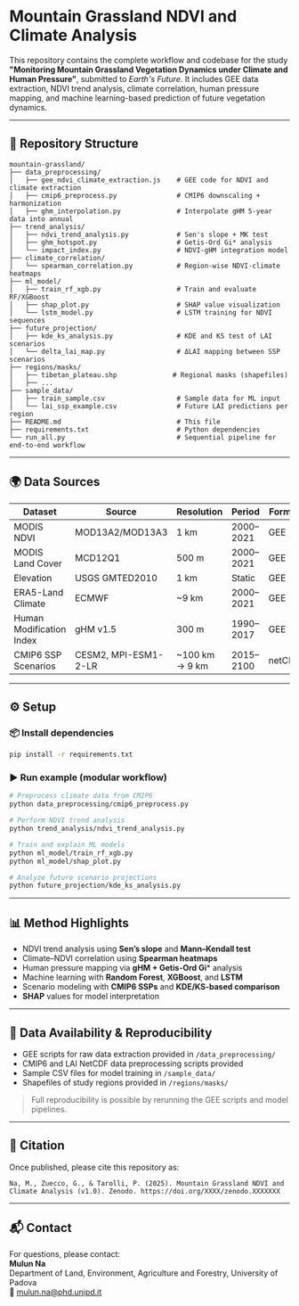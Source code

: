 # Mountain Grassland NDVI and Climate Analysis

This repository contains the complete workflow and codebase for the study **"Monitoring Mountain Grassland Vegetation Dynamics under Climate and Human Pressure"**, submitted to *Earth's Future*. It includes GEE data extraction, NDVI trend analysis, climate correlation, human pressure mapping, and machine learning-based prediction of future vegetation dynamics.

---

## 📁 Repository Structure

```
mountain-grassland/
├── data_preprocessing/
│   ├── gee_ndvi_climate_extraction.js    # GEE code for NDVI and climate extraction
│   ├── cmip6_preprocess.py               # CMIP6 downscaling + harmonization
│   ├── ghm_interpolation.py              # Interpolate gHM 5-year data into annual
├── trend_analysis/
│   ├── ndvi_trend_analysis.py            # Sen's slope + MK test
│   ├── ghm_hotspot.py                    # Getis-Ord Gi* analysis
│   └── impact_index.py                   # NDVI-gHM integration model
├── climate_correlation/
│   └── spearman_correlation.py           # Region-wise NDVI-climate heatmaps
├── ml_model/
│   ├── train_rf_xgb.py                   # Train and evaluate RF/XGBoost
│   ├── shap_plot.py                      # SHAP value visualization
│   └── lstm_model.py                     # LSTM training for NDVI sequences
├── future_projection/
│   ├── kde_ks_analysis.py                # KDE and KS test of LAI scenarios
│   └── delta_lai_map.py                  # ΔLAI mapping between SSP scenarios
├── regions/masks/
│   ├── tibetan_plateau.shp              # Regional masks (shapefiles)
│   ├── ...
├── sample_data/
│   ├── train_sample.csv                  # Sample data for ML input
│   └── lai_ssp_example.csv               # Future LAI predictions per region
├── README.md                             # This file
├── requirements.txt                      # Python dependencies
└── run_all.py                            # Sequential pipeline for end-to-end workflow
```

---

## 🌍 Data Sources

| Dataset | Source | Resolution | Period | Format |
|--------|--------|------------|--------|--------|
| MODIS NDVI | MOD13A2/MOD13A3 | 1 km | 2000–2021 | GEE |
| MODIS Land Cover | MCD12Q1 | 500 m | 2000–2021 | GEE |
| Elevation | USGS GMTED2010 | 1 km | Static | GEE |
| ERA5-Land Climate | ECMWF | ~9 km | 2000–2021 | GEE |
| Human Modification Index | gHM v1.5 | 300 m | 1990–2017 | GEE |
| CMIP6 SSP Scenarios | CESM2, MPI-ESM1-2-LR | ~100 km → 9 km | 2015–2100 | netCDF |

---

## ⚙️ Setup

### 📦 Install dependencies
```bash
pip install -r requirements.txt
```

### ▶️ Run example (modular workflow)
```bash
# Preprocess climate data from CMIP6
python data_preprocessing/cmip6_preprocess.py

# Perform NDVI trend analysis
python trend_analysis/ndvi_trend_analysis.py

# Train and explain ML models
python ml_model/train_rf_xgb.py
python ml_model/shap_plot.py

# Analyze future scenario projections
python future_projection/kde_ks_analysis.py
```

---

## 📊 Method Highlights

- NDVI trend analysis using **Sen’s slope** and **Mann–Kendall test**
- Climate–NDVI correlation using **Spearman heatmaps**
- Human pressure mapping via **gHM + Getis-Ord Gi*** analysis
- Machine learning with **Random Forest**, **XGBoost**, and **LSTM**
- Scenario modeling with **CMIP6 SSPs** and **KDE/KS-based comparison**
- **SHAP** values for model interpretation

---

## 🔁 Data Availability & Reproducibility

- GEE scripts for raw data extraction provided in `/data_preprocessing/`
- CMIP6 and LAI NetCDF data preprocessing scripts provided
- Sample CSV files for model training in `/sample_data/`
- Shapefiles of study regions provided in `/regions/masks/`

> Full reproducibility is possible by rerunning the GEE scripts and model pipelines.

---

## 📄 Citation

Once published, please cite this repository as:

```
Na, M., Zuecco, G., & Tarolli, P. (2025). Mountain Grassland NDVI and Climate Analysis (v1.0). Zenodo. https://doi.org/XXXX/zenodo.XXXXXXX
```

---

## 📬 Contact

For questions, please contact:  
**Mulun Na**  
Department of Land, Environment, Agriculture and Forestry, University of Padova  
📧 mulun.na@phd.unipd.it  
